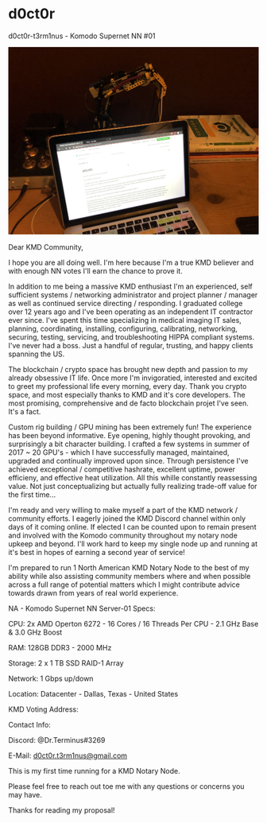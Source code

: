 # d0ct0r
d0ct0r-t3rm1nus - Komodo Supernet NN #01

![alt text](https://github.com/d0ct0r-t3rm1nus/d0ct0r/blob/master/d0ct0r-01.jpg)

Dear KMD Community,

I hope you are all doing well. I'm here because I'm a true KMD believer and with enough NN votes I'll earn the chance to prove it.

In addition to me being a massive KMD enthusiast I'm an experienced, self sufficient systems / networking administrator and project planner / manager as well as continued service directing / responding. I graduated college over 12 years ago and I've been operating as an independent IT contractor ever since. I've spent this time specializing in medical imaging IT sales, planning, coordinating, installing, configuring, calibrating, networking, securing, testing, servicing, and troubleshooting HIPPA compliant systems. I've never had a boss. Just a handful of regular, trusting, and happy clients spanning the US.

The blockchain / crypto space has brought new depth and passion to my already obsessive IT life. Once more I'm invigoratied, interested and excited to greet my professional life every morning, every day. Thank you crypto space, and most especially thanks to KMD and it's core developers. The most promising, comprehensive and de facto blockchain projet I've seen. It's a fact.

Custom rig building / GPU mining has been extremely fun! The experience has been beyond informative. Eye opening, highly thought provoking, and surprisingly a bit character building. I crafted a few systems in summer of 2017 ~ 20 GPU's - which I have successfully managed, maintained, upgraded and continually improved upon since. Through persistence I've achieved exceptional / competitive hashrate, excellent uptime, power efficieny, and effective heat utilization. All this whille constantly reassessing value. Not just conceptualizing but actually fully realizing trade-off value for the first time...

I'm ready and very willing to make myself a part of the KMD network / community efforts. I eagerly joined the KMD Discord channel within only days of it coming online. If elected I can be counted upon to remain present and involved with the Komodo community throughout my notary node upkeep and beyond. I'll work hard to keep my single node up and running at it's best in hopes of earning a second year of service!

I'm prepared to run 1 North American KMD Notary Node to the best of my ability while also assisting community members where and when possible across a full range of potential matters which I might contribute advice towards drawn from years of real world experience.


NA - Komodo Supernet NN Server-01 Specs:


CPU: 2x AMD Operton 6272 - 16 Cores / 16 Threads Per CPU - 2.1 GHz Base & 3.0 GHz Boost

RAM: 128GB DDR3 - 2000 MHz

Storage: 2 x 1 TB SSD RAID-1 Array

Network: 1 Gbps up/down

Location:	Datacenter - Dallas, Texas - United States


KMD Voting Address:


Contact Info:

Discord: @Dr.Terminus#3269

E-Mail: d0ct0r.t3rm1nus@gmail.com


This is my first time running for a KMD Notary Node.

Please feel free to reach out toe me with any questions or concerns you may have.

Thanks for reading my proposal!
